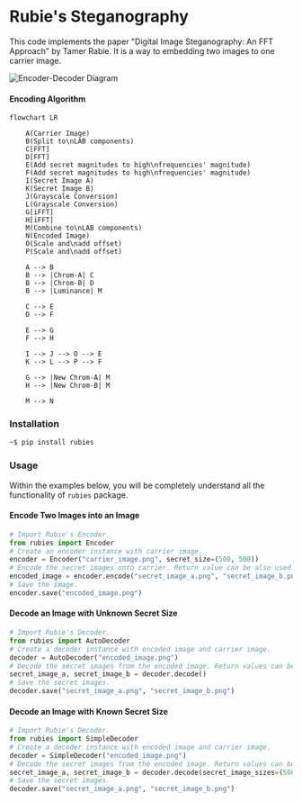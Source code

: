 # Rubie's Steganography
This code implements the paper "Digital Image Steganography: An FFT Approach" by Tamer Rabie. It is a way to embedding two images to one carrier image.

![Encoder-Decoder Diagram](./docs/diagram.png)

#### Encoding Algorithm
```mermaid
flowchart LR

    A(Carrier Image)
    B(Split to\nLAB components)
    C[FFT]
    D[FFT]
    E(Add secret magnitudes to high\nfrequencies' magnitude)
    F(Add secret magnitudes to high\nfrequencies' magnitude)
    I(Secret Image A)
    K(Secret Image B)
    J(Grayscale Conversion)
    L(Grayscale Conversion)
    G[iFFT]
    H[iFFT]
    M(Combine to\nLAB components)
    N(Encoded Image)
    O(Scale and\nadd offset)
    P(Scale and\nadd offset)

    A --> B
    B --> |Chrom-A| C
    B --> |Chrom-B| D
    B --> |Luminance| M
    
    C --> E
    D --> F

    E --> G
    F --> H

    I --> J --> O --> E
    K --> L --> P --> F

    G --> |New Chrom-A| M
    H --> |New Chrom-B| M

    M --> N
```

### Installation
```bash
~$ pip install rubies
```

### Usage
Within the examples below, you will be completely understand all the functionality of `rubies` package.

#### Encode Two Images into an Image
```python
# Import Rubie's Encoder.
from rubies import Encoder
# Create an encoder instance with carrier image.
encoder = Encoder("carrier_image.png", secret_size=(500, 500))
# Encode the secret images onto carrier. Return value can be also used.
encoded_image = encoder.encode("secret_image_a.png", "secret_image_b.png")
# Save the image.
encoder.save("encoded_image.png")
```

#### Decode an Image with Unknown Secret Size

```python
# Import Rubie's Decoder.
from rubies import AutoDecoder
# Create a decoder instance with encoded image and carrier image.
decoder = AutoDecoder("encoded_image.png")
# Decode the secret images from the encoded image. Return values can be also used.
secret_image_a, secret_image_b = decoder.decode()
# Save the secret images.
decoder.save("secret_image_a.png", "secret_image_b.png")
```

#### Decode an Image with Known Secret Size

```python
# Import Rubie's Decoder.
from rubies import SimpleDecoder
# Create a decoder instance with encoded image and carrier image.
decoder = SimpleDecoder("encoded_image.png")
# Decode the secret images from the encoded image. Return values can be also used.
secret_image_a, secret_image_b = decoder.decode(secret_image_sizes=(500, 500))
# Save the secret images.
decoder.save("secret_image_a.png", "secret_image_b.png")
```
